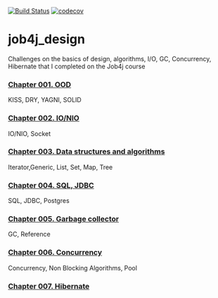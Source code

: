 [![Build Status](https://travis-ci.org/MerkurevSergei/job4j_design.svg?branch=master)](https://travis-ci.org/MerkurevSergei/job4j_design)
[![codecov](https://codecov.io/gh/MerkurevSergei/job4j_design/branch/master/graph/badge.svg)](https://codecov.io/gh/MerkurevSergei/job4j_design)
# job4j_design
Challenges on the basics of design, algorithms, I/O, GC, Concurrency, Hibernate that I completed on the Job4j course

### [Chapter 001. OOD](chapter_001/src)  
KISS, DRY, YAGNI, SOLID

### [Chapter 002. IO/NIO](chapter_002/src)  
IO/NIO, Socket

### [Chapter 003. Data structures and algorithms](chapter_003/src)  
Iterator,Generic, List, Set, Map, Tree 

### [Chapter 004. SQL, JDBC](chapter_004/src)  
SQL, JDBC, Postgres

### [Chapter 005. Garbage collector](chapter_005/src)  
GC, Reference

### [Chapter 006. Concurrency](chapter_006/src)  
Concurrency, Non Blocking Algorithms, Pool

### [Chapter 007. Hibernate](chapter_007/src)
